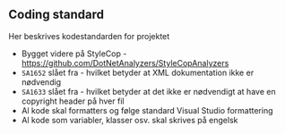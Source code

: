 ﻿## Coding standard
Her beskrives kodestandarden for projektet

- Bygget videre på StyleCop - https://github.com/DotNetAnalyzers/StyleCopAnalyzers
- `SA1652` slået fra - hvilket betyder at XML dokumentation ikke er nødvendig
- `SA1633` slået fra - hvilket betyder at det ikke er nødvendigt at have en copyright header på hver fil
- Al kode skal formatters og følge standard Visual Studio formattering 
- Al kode som variabler, klasser osv. skal skrives på engelsk